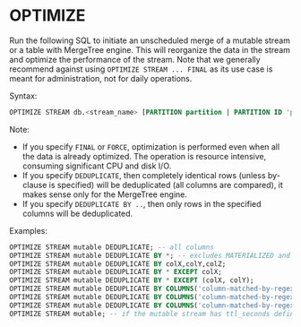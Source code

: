 # OPTIMIZE
Run the following SQL to initiate an unscheduled merge of a mutable stream or a table with MergeTree engine. This will reorganize the data in the stream and optimize the performance of the stream. Note that we generally recommend against using `OPTIMIZE STREAM ... FINAL` as its use case is meant for administration, not for daily operations.

Syntax:
```sql
OPTIMIZE STREAM db.<stream_name> [PARTITION partition | PARTITION ID 'partition_id'] [FINAL | FORCE] [DEDUPLICATE [BY expression]];
```

Note:
* If you specify `FINAL` or `FORCE`, optimization is performed even when all the data is already optimized. The operation is resource intensive, consuming significant CPU and disk I/O.
* If you specify `DEDUPLICATE`, then completely identical rows (unless by-clause is specified) will be deduplicated (all columns are compared), it makes sense only for the MergeTree engine.
* If you specify `DEDUPLICATE BY ..`, then only rows in the specified columns will be deduplicated.

Examples:
```sql
OPTIMIZE STREAM mutable DEDUPLICATE; -- all columns
OPTIMIZE STREAM mutable DEDUPLICATE BY *; -- excludes MATERIALIZED and ALIAS columns
OPTIMIZE STREAM mutable DEDUPLICATE BY colX,colY,colZ;
OPTIMIZE STREAM mutable DEDUPLICATE BY * EXCEPT colX;
OPTIMIZE STREAM mutable DEDUPLICATE BY * EXCEPT (colX, colY);
OPTIMIZE STREAM mutable DEDUPLICATE BY COLUMNS('column-matched-by-regex');
OPTIMIZE STREAM mutable DEDUPLICATE BY COLUMNS('column-matched-by-regex') EXCEPT colX;
OPTIMIZE STREAM mutable DEDUPLICATE BY COLUMNS('column-matched-by-regex') EXCEPT (colX, colY);
OPTIMIZE STREAM mutable; -- if the mutable stream has ttl_seconds defined, this SQL command will trigger the process to remove records older than ttl_seconds
```
